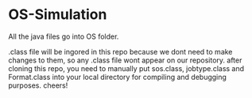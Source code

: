 OS-Simulation
=============

All the java files go into OS folder.

.class file will be ingored in this repo because we dont need to make changes to them, so any .class file wont appear on our repository. after cloning this repo, you need to manually put sos.class, jobtype.class and Format.class into your local directory for compiling and debugging purposes. cheers!
